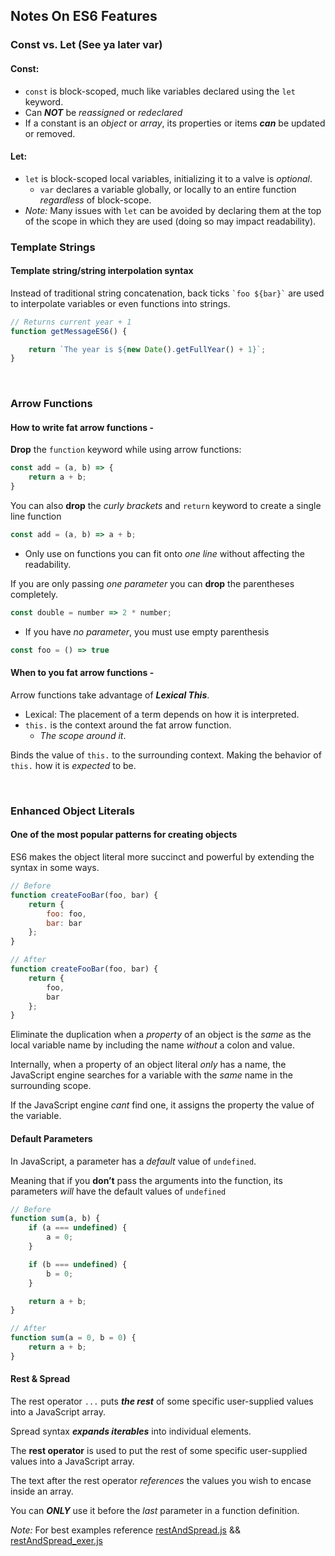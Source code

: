 ## Notes On ES6 Features

### Const vs. Let (See ya later var)
#### Const:
* ```const``` is block-scoped, much like variables declared using the ```let``` keyword. 
* Can **_NOT_** be _reassigned_ or _redeclared_
* If a constant is an _object_ or _array_, its properties or items **_can_** be updated or removed.
#### Let:
* ```let```  is block-scoped local variables, initializing it to a valve is _optional_.
    * ```var``` declares a variable globally, or locally to an entire function _regardless_ of block-scope.
* _Note:_ Many issues with ```let``` can be avoided by declaring them at the top of the scope in which they are used (doing so may impact readability).

### Template Strings
#### Template string/string interpolation syntax
Instead of traditional string concatenation, back ticks ``` `foo ${bar}` ``` are used to interpolate variables or even functions into strings.

```javascript
// Returns current year + 1
function getMessageES6() {

    return `The year is ${new Date().getFullYear() + 1}`;
}
```
<br>

### Arrow Functions
#### How to write fat arrow functions -
**Drop** the ```function``` keyword while using arrow functions:
```javascript
const add = (a, b) => {
    return a + b;
}
```
You can also **drop** the _curly brackets_ and ```return``` keyword to create a single line function
```javascript
const add = (a, b) => a + b;
```
* Only use on functions you can fit onto _one line_ without affecting the readability.

If you are only passing _one parameter_ you can **drop** the parentheses completely.
```javascript
const double = number => 2 * number;
```

* If you have _no parameter_, you must use empty parenthesis 

```javascript
const foo = () => true
```

#### When to you fat arrow functions - 
Arrow functions take advantage of **_Lexical This_**.
* Lexical: The placement of a term depends on how it is interpreted.
* ```this.``` is the context around the fat arrow function.
    * _The scope around it_.

Binds the value of ```this.``` to the surrounding context. Making the behavior of ```this.``` how it is _expected_ to be.

<br>

### Enhanced Object Literals
#### One of the most popular patterns for creating objects
ES6 makes the object literal more succinct and powerful by extending the syntax in some ways.

```javascript
// Before
function createFooBar(foo, bar) {
    return {
        foo: foo,
        bar: bar
    };
}

// After
function createFooBar(foo, bar) {
    return {
        foo,
        bar
    };
}
```

Eliminate the duplication when a _property_ of an object is the _same_ as the local variable name by including the name _without_ a colon and value.

Internally, when a property of an object literal _only_ has a name, the JavaScript engine searches for a variable with the _same_ name in the surrounding scope.

If the JavaScript engine _cant_ find one, it assigns the property the value of the variable.

#### Default Parameters
In JavaScript, a parameter has a _default_ value of ```undefined```.

Meaning that if you **don’t** pass the arguments into the function, its parameters _will_ have the default values of ```undefined```

```javascript
// Before
function sum(a, b) {
    if (a === undefined) {
        a = 0;
    }

    if (b === undefined) {
        b = 0;
    }

    return a + b;
}

// After
function sum(a = 0, b = 0) {
    return a + b;
}
```

#### Rest & Spread
The rest operator ```...``` puts **_the rest_** of some specific user-supplied values into a JavaScript array.

Spread syntax **_expands iterables_** into individual elements.

The **rest operator** is used to put the rest of some specific user-supplied values into a JavaScript array.


The text after the rest operator _references_ the values you wish to encase inside an array. 

You can **_ONLY_** use it before the _last_ parameter in a function definition.

_Note:_ For best examples reference [restAndSpread.js](./js_files/restAndSpread.js) && [restAndSpread_exer.js](./js_files/restAndSpread_exer.js)



